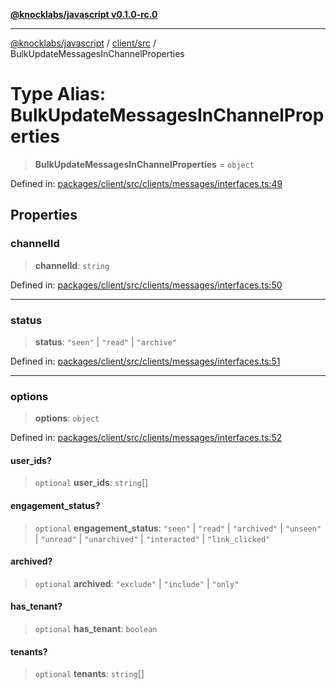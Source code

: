 [**@knocklabs/javascript v0.1.0-rc.0**](../../../README.md)

***

[@knocklabs/javascript](../../../modules.md) / [client/src](../README.md) / BulkUpdateMessagesInChannelProperties

# Type Alias: BulkUpdateMessagesInChannelProperties

> **BulkUpdateMessagesInChannelProperties** = `object`

Defined in: [packages/client/src/clients/messages/interfaces.ts:49](https://github.com/knocklabs/javascript/blob/main/packages/client/src/clients/messages/interfaces.ts#L49)

## Properties

### channelId

> **channelId**: `string`

Defined in: [packages/client/src/clients/messages/interfaces.ts:50](https://github.com/knocklabs/javascript/blob/main/packages/client/src/clients/messages/interfaces.ts#L50)

***

### status

> **status**: `"seen"` \| `"read"` \| `"archive"`

Defined in: [packages/client/src/clients/messages/interfaces.ts:51](https://github.com/knocklabs/javascript/blob/main/packages/client/src/clients/messages/interfaces.ts#L51)

***

### options

> **options**: `object`

Defined in: [packages/client/src/clients/messages/interfaces.ts:52](https://github.com/knocklabs/javascript/blob/main/packages/client/src/clients/messages/interfaces.ts#L52)

#### user\_ids?

> `optional` **user\_ids**: `string`[]

#### engagement\_status?

> `optional` **engagement\_status**: `"seen"` \| `"read"` \| `"archived"` \| `"unseen"` \| `"unread"` \| `"unarchived"` \| `"interacted"` \| `"link_clicked"`

#### archived?

> `optional` **archived**: `"exclude"` \| `"include"` \| `"only"`

#### has\_tenant?

> `optional` **has\_tenant**: `boolean`

#### tenants?

> `optional` **tenants**: `string`[]
